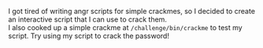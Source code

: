 I got tired of writing angr scripts for simple crackmes, so I decided to create an interactive script that I can use to crack them.  
I also cooked up a simple crackme at `/challenge/bin/crackme` to test my script. Try using my script to crack the password!  
